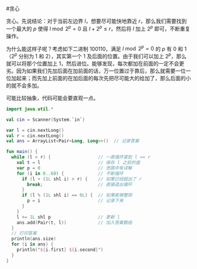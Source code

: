 #贪心

贪心。先说结论：对于当前左边界 $l$，想要尽可能快地靠近 $r$，那么我们需要找到一个最大的 $p$ 使得 $l\bmod 2^p=0$ 且 $l+2^p\le r$，然后将 $l$ 加上 $2^p$ 即可，不断重复操作。

为什么能这样子呢？考虑如下二进制 $100110$，满足 $l\bmod 2^p=0$ 的 $p$ 有 $0$ 和 $1$（$2^p$ 分别为 $1$ 和 $2$），其实第一个 $1$ 及后面的位置。由于我们可以加上 $2^p$，那么就可以将那个位置加上 $1$，然后进位。能够发现，每次都加在前面的一定不会更劣。因为如果我们先加后面在加前面的话，万一位置过于靠后，那么就需要一位一位加起来；而先加上前面的在加后面的每次先把尽可能大的给加了，那么后面的小的就不会多加。

可能比较抽象，代码可能会要直观一点。

```kotlin
import java.util.*

val cin = Scanner(System.`in`)

var l = cin.nextLong()
val r = cin.nextLong()
val ans = ArrayList<Pair<Long, Long>>()  // 记录答案

fun main() {
  while (l < r) {                  // 一直循环直到 l == r
    val t = l                      // 保存 l 之前的值
    var p = 0                      // 思路中有详解
    for (i in 0..60) {             // 不断循环
      if (l + (1L shl i) > r) {    // 如果已经超出了 r
        break;                     // 直接退出循环
      }
      if (l % (1L shl i) == 0L) {  // 如果能够整除
        p = i                      // 记录下来
      }
    }
    l += 1L shl p                  // 更新 l
    ans.add(Pair(t, l))            // 加入答案数组
  }
  // 打印答案
  println(ans.size)
  for (i in ans) {
    println("${i.first} ${i.second}")
  }
}
```